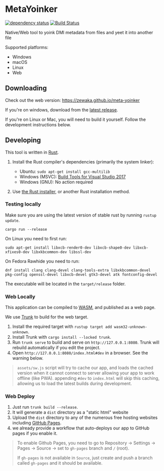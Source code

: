 # MetaYoinker

[![dependency status](https://deps.rs/repo/github/zewaka/meta-yoinker/status.svg)](https://deps.rs/repo/github/zewaka/meta-yoinker)
[![Build Status](https://github.com/zewaka/meta-yoinker/workflows/CI/badge.svg)](https://github.com/zewaka/meta-yoinker/actions?workflow=CI)

Native/Web tool to yoink DMI metadata from files and yeet it into another file

Supported platforms:
* Windows
* macOS
* Linux
* Web

## Downloading

Check out the web version: https://zewaka.github.io/meta-yoinker

If you're on windows, download from the [latest release](https://github.com/ZeWaka/meta-yoinker/releases).

If you're on Linux or Mac, you will need to build it yourself. Follow the development instructions below.

## Developing

This tool is written in [Rust](https://rust-lang.org/).

1. Install the Rust compiler's dependencies (primarily the system linker):

   * Ubuntu: `sudo apt-get install gcc-multilib`
   * Windows (MSVC): [Build Tools for Visual Studio 2017](https://visualstudio.microsoft.com/thank-you-downloading-visual-studio/?sku=BuildTools)
   * Windows (GNU): No action required

2. Use [the Rust installer](https://rustup.rs/), or another Rust installation method.


### Testing locally

Make sure you are using the latest version of stable rust by running `rustup update`.

`cargo run --release`

On Linux you need to first run:

`sudo apt-get install libxcb-render0-dev libxcb-shape0-dev libxcb-xfixes0-dev libxkbcommon-dev libssl-dev`

On Fedora Rawhide you need to run:

`dnf install clang clang-devel clang-tools-extra libxkbcommon-devel pkg-config openssl-devel libxcb-devel gtk3-devel atk fontconfig-devel`

The executable will be located in the `target/release` folder.

### Web Locally

This application can be compiled to [WASM](https://en.wikipedia.org/wiki/WebAssembly), and published as a web page.

We use [Trunk](https://trunkrs.dev/) to build for the web target.
1. Install the required target with `rustup target add wasm32-unknown-unknown`.
2. Install Trunk with `cargo install --locked trunk`.
3. Run `trunk serve` to build and serve on `http://127.0.0.1:8080`. Trunk will rebuild automatically if you edit the project.
4. Open `http://127.0.0.1:8080/index.html#dev` in a browser. See the warning below.

> `assets/sw.js` script will try to cache our app, and loads the cached version when it cannot connect to server allowing your app to work offline (like PWA).
> appending `#dev` to `index.html` will skip this caching, allowing us to load the latest builds during development.

### Web Deploy
1. Just run `trunk build --release`.
2. It will generate a `dist` directory as a "static html" website
3. Upload the `dist` directory to any of the numerous free hosting websites including [GitHub Pages](https://docs.github.com/en/free-pro-team@latest/github/working-with-github-pages/configuring-a-publishing-source-for-your-github-pages-site).
4. we already provide a workflow that auto-deploys our app to GitHub pages if you enable it.
> To enable Github Pages, you need to go to Repository -> Settings -> Pages -> Source -> set to `gh-pages` branch and `/` (root).
>
> If `gh-pages` is not available in `Source`, just create and push a branch called `gh-pages` and it should be available.

